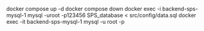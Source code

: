 
docker compose up -d
docker compose down
docker exec -i backend-sps-mysql-1 mysql -uroot -p123456 SPS_database < src/config/data.sql
docker exec -it backend-sps-mysql-1  mysql -u root -p





